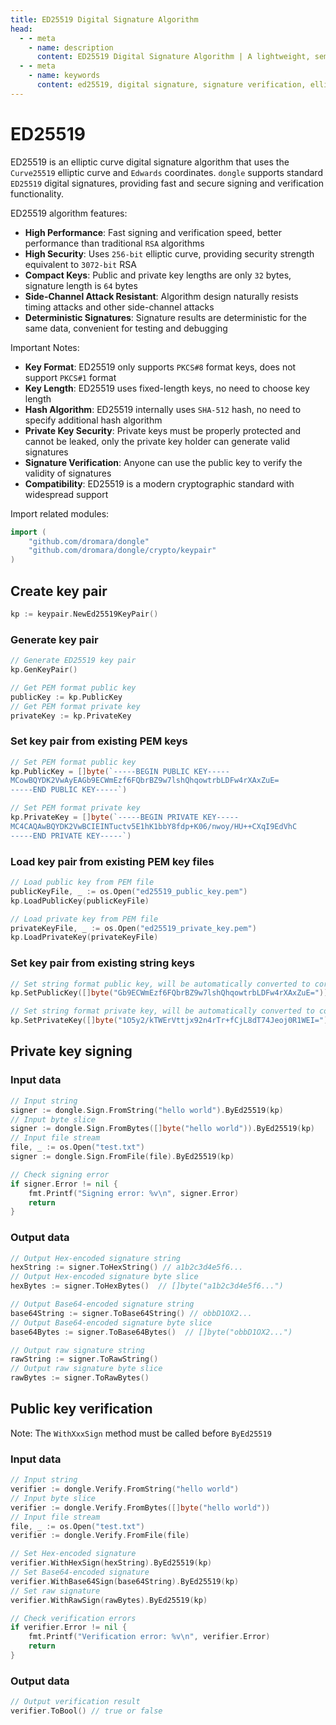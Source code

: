 ```yaml
---
title: ED25519 Digital Signature Algorithm
head:
  - - meta
    - name: description
      content: ED25519 Digital Signature Algorithm | A lightweight, semantic and developer-friendly golang encoding & crypto library
  - - meta
    - name: keywords
      content: ed25519, digital signature, signature verification, elliptic curve, public key signature
---
```


# ED25519

ED25519 is an elliptic curve digital signature algorithm that uses the `Curve25519` elliptic curve and `Edwards` coordinates. `dongle` supports standard `ED25519` digital signatures, providing fast and secure signing and verification functionality.

ED25519 algorithm features:

- **High Performance**: Fast signing and verification speed, better performance than traditional `RSA` algorithms
- **High Security**: Uses `256-bit` elliptic curve, providing security strength equivalent to `3072-bit` RSA
- **Compact Keys**: Public and private key lengths are only `32` bytes, signature length is `64` bytes
- **Side-Channel Attack Resistant**: Algorithm design naturally resists timing attacks and other side-channel attacks
- **Deterministic Signatures**: Signature results are deterministic for the same data, convenient for testing and debugging

Important Notes:

- **Key Format**: ED25519 only supports `PKCS#8` format keys, does not support `PKCS#1` format
- **Key Length**: ED25519 uses fixed-length keys, no need to choose key length
- **Hash Algorithm**: ED25519 internally uses `SHA-512` hash, no need to specify additional hash algorithm
- **Private Key Security**: Private keys must be properly protected and cannot be leaked, only the private key holder can generate valid signatures
- **Signature Verification**: Anyone can use the public key to verify the validity of signatures
- **Compatibility**: ED25519 is a modern cryptographic standard with widespread support

Import related modules:
```go
import (
    "github.com/dromara/dongle"
    "github.com/dromara/dongle/crypto/keypair"
)
```

## Create key pair
```go
kp := keypair.NewEd25519KeyPair()
```

### Generate key pair

```go
// Generate ED25519 key pair
kp.GenKeyPair()

// Get PEM format public key
publicKey := kp.PublicKey  
// Get PEM format private key
privateKey := kp.PrivateKey
```

### Set key pair from existing PEM keys

```go
// Set PEM format public key
kp.PublicKey = []byte(`-----BEGIN PUBLIC KEY-----
MCowBQYDK2VwAyEAGb9ECWmEzf6FQbrBZ9w7lshQhqowtrbLDFw4rXAxZuE=
-----END PUBLIC KEY-----`)

// Set PEM format private key
kp.PrivateKey = []byte(`-----BEGIN PRIVATE KEY-----
MC4CAQAwBQYDK2VwBCIEINTuctv5E1hK1bbY8fdp+K06/nwoy/HU++CXqI9EdVhC
-----END PRIVATE KEY-----`)
```

### Load key pair from existing PEM key files

```go
// Load public key from PEM file
publicKeyFile, _ := os.Open("ed25519_public_key.pem")
kp.LoadPublicKey(publicKeyFile)

// Load private key from PEM file
privateKeyFile, _ := os.Open("ed25519_private_key.pem")
kp.LoadPrivateKey(privateKeyFile)
```

### Set key pair from existing string keys

```go
// Set string format public key, will be automatically converted to corresponding PEM format public key
kp.SetPublicKey([]byte("Gb9ECWmEzf6FQbrBZ9w7lshQhqowtrbLDFw4rXAxZuE="))

// Set string format private key, will be automatically converted to corresponding PEM format private key
kp.SetPrivateKey([]byte("1O5y2/kTWErVttjx92n4rTr+fCjL8dT74Jeoj0R1WEI="))
```

## Private key signing

### Input data

```go
// Input string
signer := dongle.Sign.FromString("hello world").ByEd25519(kp)
// Input byte slice
signer := dongle.Sign.FromBytes([]byte("hello world")).ByEd25519(kp)
// Input file stream
file, _ := os.Open("test.txt")
signer := dongle.Sign.FromFile(file).ByEd25519(kp)

// Check signing error
if signer.Error != nil {
	fmt.Printf("Signing error: %v\n", signer.Error)
	return
}
```

### Output data

```go
// Output Hex-encoded signature string
hexString := signer.ToHexString() // a1b2c3d4e5f6...
// Output Hex-encoded signature byte slice
hexBytes := signer.ToHexBytes()  // []byte("a1b2c3d4e5f6...")

// Output Base64-encoded signature string
base64String := signer.ToBase64String() // obbD1OX2...
// Output Base64-encoded signature byte slice
base64Bytes := signer.ToBase64Bytes()  // []byte("obbD1OX2...")

// Output raw signature string
rawString := signer.ToRawString()
// Output raw signature byte slice
rawBytes := signer.ToRawBytes()
```

## Public key verification

Note: The `WithXxxSign` method must be called before `ByEd25519`

### Input data

```go
// Input string
verifier := dongle.Verify.FromString("hello world")
// Input byte slice
verifier := dongle.Verify.FromBytes([]byte("hello world"))
// Input file stream
file, _ := os.Open("test.txt")
verifier := dongle.Verify.FromFile(file)

// Set Hex-encoded signature
verifier.WithHexSign(hexString).ByEd25519(kp)
// Set Base64-encoded signature
verifier.WithBase64Sign(base64String).ByEd25519(kp)
// Set raw signature
verifier.WithRawSign(rawBytes).ByEd25519(kp)

// Check verification errors
if verifier.Error != nil {
    fmt.Printf("Verification error: %v\n", verifier.Error)
    return
}
```

### Output data

```go
// Output verification result
verifier.ToBool() // true or false
```